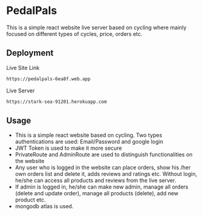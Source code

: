 
# PedalPals

This is a simple react website live server based on cycling where mainly focused on different types of cycles, price, orders etc.


## Deployment

Live Site Link

```bash
https://pedalpals-6ea8f.web.app
```

Live Server

```bash
https://stark-sea-91201.herokuapp.com
```

## Usage

* This is a simple react website based on cycling. Two types authentications are used: Email/Password and google login
* JWT Token is used to make it more secure
* PrivateRoute and AdminRoute are used to distinguish functionalities on the website
* Any user who is logged in the website can place orders, show his /her own orders list and delete it, adds reviews and ratings etc. Without login, he/she can access all products and reviews from the live server.
* If admin is logged in, he/she can make new admin, manage all orders (delete and update order), manage all products (delete), add new product etc.
* mongodb atlas is used.




  